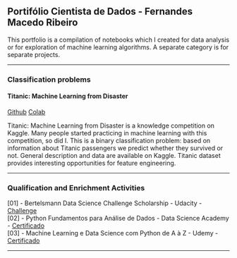 ## Portifólio Cientista de Dados - Fernandes Macedo Ribeiro
<p>
This portfolio is a compilation of notebooks which I created for data analysis or for exploration of machine learning algorithms. A separate category is for separate projects.
</p>

---

### Classification problems 

#### Titanic: Machine Learning from Disaster

[Github](/masedos) [Colab](/masedos/)

Titanic: Machine Learning from Disaster is a knowledge competition on Kaggle. Many people started practicing in machine learning with this competition, so did I. This is a binary classification problem: based on information about Titanic passengers we predict whether they survived or not. General description and data are available on Kaggle. Titanic dataset provides interesting opportunities for feature engineering.

---

### Qualification and Enrichment Activities
[01] - Bertelsmann Data Science Challenge Scholarship - Udacity - [Challenge](https://www.udacity.com/bertelsmann-data-scholarships)<br />
[02] - Python Fundamentos para Análise de Dados - Data Science Academy - [Certificado](https://mycourse.app/iBgAnDM5brPFjrY98)<br />
[03] - Machine Learning e Data Science com Python de A à Z - Udemy - [Certificado](https://ude.my/UC-6TS13HFE)<br />

---
